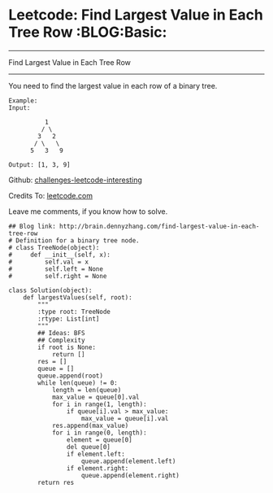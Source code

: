 # Leetcode: Find Largest Value in Each Tree Row     :BLOG:Basic:


---

Find Largest Value in Each Tree Row  

---

You need to find the largest value in each row of a binary tree.  

    Example:
    Input: 
    
              1
             / \
            3   2
           / \   \  
          5   3   9 
    
    Output: [1, 3, 9]

Github: [challenges-leetcode-interesting](https://github.com/DennyZhang/challenges-leetcode-interesting/tree/master/find-largest-value-in-each-tree-row)  

Credits To: [leetcode.com](https://leetcode.com/problems/find-largest-value-in-each-tree-row/description/)  

Leave me comments, if you know how to solve.  

    ## Blog link: http://brain.dennyzhang.com/find-largest-value-in-each-tree-row
    # Definition for a binary tree node.
    # class TreeNode(object):
    #     def __init__(self, x):
    #         self.val = x
    #         self.left = None
    #         self.right = None
    
    class Solution(object):
        def largestValues(self, root):
            """
            :type root: TreeNode
            :rtype: List[int]
            """
            ## Ideas: BFS
            ## Complexity
            if root is None:
                return []
            res = []
            queue = []
            queue.append(root)
            while len(queue) != 0:
                length = len(queue)
                max_value = queue[0].val
                for i in range(1, length):
                    if queue[i].val > max_value:
                        max_value = queue[i].val
                res.append(max_value)
                for i in range(0, length):
                    element = queue[0]
                    del queue[0]
                    if element.left:
                        queue.append(element.left)
                    if element.right:
                        queue.append(element.right)
            return res